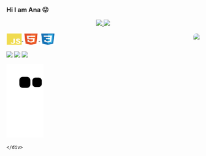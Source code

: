 ### Hi I am Ana 😜
<div align="center">
  <a href="https://github.com/anabsena">
  <img height="160em" src="https://github-readme-stats.vercel.app/api?username=anabsena&show_icons=false&theme=dracula&include_all_commits=true&count_private=true"/>
  <img height="160em" src="https://github-readme-stats.vercel.app/api/top-langs/?username=anabsena&layout=compact&langs_count=7&theme=dracula"/>
</div>
  <div style="display: inline_block"><br>
  <img align="center" alt="Ana-Js" height="30" width="40" src="https://raw.githubusercontent.com/devicons/devicon/master/icons/javascript/javascript-plain.svg">
  <img align="center" alt="Ana-HTML" height="30" width="40" src="https://raw.githubusercontent.com/devicons/devicon/master/icons/html5/html5-original.svg">
  <img align="center" alt="Ana-CSS" height="30" width="40" src="https://raw.githubusercontent.com/devicons/devicon/master/icons/css3/css3-original.svg">
  <a href="#"><img align="right" src="https://i.picasion.com/pic92/744b63ccc98beb927d8453630581193c.gif" height="150" style="border-radius:50px; alt="Ana-pic" /></a><br /><a href="#"></a>
</div>
  <br>
  <div>
    <a href="https://www.instagram.com/ana_beatriz_sena/" target="_blank"><img src="https://img.shields.io/badge/-Instagram-%23E4405F?style=for-the-badge&logo=instagram&logoColor=white" target="_blank"></a>
  <a href = "mailto:anabsenaf@gmail.com"><img src="https://img.shields.io/badge/-Gmail-%23333?style=for-the-badge&logo=gmail&logoColor=white" target="_blank"></a>
  <a href="https://www.linkedin.com/in/ana-beatriz-sena-546b6722a/" target="_blank"><img src="https://img.shields.io/badge/-LinkedIn-%230077B5?style=for-the-badge&logo=linkedin&logoColor=white" target="_blank"></a> 
    
  ![Snake animation](https://github.com/anabsena/anabsena/blob/output/github-contribution-grid-snake.svg)
    
    </div>
